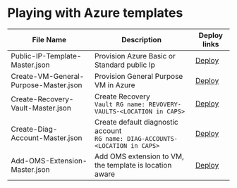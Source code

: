 # Playing with Azure templates

| File Name | Description | Deploy links |
| --------- | ----------- | ----------------- |
| Public-IP-Template-Master.json | Provision Azure Basic or Standard public Ip | <a href="https://portal.azure.com/#create/Microsoft.Template/uri/https%3A%2F%2Fraw.githubusercontent.com%2Fjozef-hasaralejko%2Fazure%2Fsep-extension%2FCreate-PublicIP-Master.json" target="_blank">Deploy</a> |
| Create-VM-General-Purpose-Master.json | Provision General Purpose VM in Azure | <a href="https://portal.azure.com/#create/Microsoft.Template/uri/https%3A%2F%2Fraw.githubusercontent.com%2Fjozef-hasaralejko%2Fazure%2Fsep-extension%2FCreate-VM-General-Purpose-Master.json" target="_blank">Deploy</a> |
| Create-Recovery-Vault-Master.json | Create Recovery </br> ```Vault RG name: REVOVERY-VAULTS-<LOCATION in CAPS>``` | <a href="https://portal.azure.com/#create/Microsoft.Template/uri/https%3A%2F%2Fraw.githubusercontent.com%2Fjozef-hasaralejko%2Fazure%2Fsep-extension%2FCreate-Recovery-Vault-Master.json" target="_blank">Deploy</a> |
| Create-Diag-Account-Master.json | Create default diagnostic account </br> ```RG name: DIAG-ACCOUNTS-<LOCATION in CAPS>``` | <a href="https://portal.azure.com/#create/Microsoft.Template/uri/https%3A%2F%2Fraw.githubusercontent.com%2Fjozef-hasaralejko%2Fazure%2Fsep-extension%2FCreate-Diag-Account-Master.json" target="_blank">Deploy</a> |
| Add-OMS-Extension-Master.json | Add OMS extension to VM, the template is location aware | <a href="https://portal.azure.com/#create/Microsoft.Template/uri/https%3A%2F%2Fraw.githubusercontent.com%2Fjozef-hasaralejko%2Fazure%2Fsep-extension%2FAdd-OMS-Extension-Master.json" target="_blank">Deploy</a> |